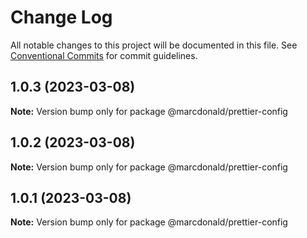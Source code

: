 # Change Log

All notable changes to this project will be documented in this file.
See [Conventional Commits](https://conventionalcommits.org) for commit guidelines.

## 1.0.3 (2023-03-08)

**Note:** Version bump only for package @marcdonald/prettier-config





## 1.0.2 (2023-03-08)

**Note:** Version bump only for package @marcdonald/prettier-config





## 1.0.1 (2023-03-08)

**Note:** Version bump only for package @marcdonald/prettier-config
